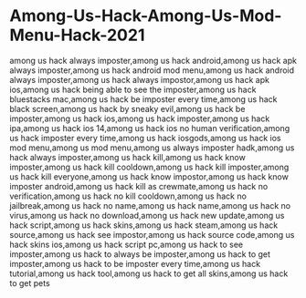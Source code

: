 # Among-Us-Hack-Among-Us-Mod-Menu-Hack-2021
among us hack always imposter,among us hack android,among us hack apk always imposter,among us hack android mod menu,among us hack android always imposter,among us hack always impostor,among us hack apk ios,among us hack being able to see the imposter,among us hack bluestacks mac,among us hack be imposter every time,among us hack black screen,among us hack by sneaky evil,among us hack be imposter,among us hack ios,among us hack imposter,among us hack ipa,among us hack ios 14,among us hack ios no human verification,among us hack imposter every time,among us hack iosgods,among us hack ios mod menu,among us mod menu,among us always imposter hadk,among us hack always imposter,among us hack kill,among us hack know imposter,among us hack kill cooldown,among us hack kill imposter,among us hack kill everyone,among us hack know impostor,among us hack know imposter android,among us hack kill as crewmate,among us hack no verification,among us hack no kill cooldown,among us hack no jailbreak,among us hack no name,among us hack name,among us hack no virus,among us hack no download,among us hack new update,among us hack script,among us hack skins,among us hack steam,among us hack source,among us hack see impostor,among us hack source code,among us hack skins ios,among us hack script pc,among us hack to see imposter,among us hack to always be imposter,among us hack to get imposter,among us hack to be imposter every time,among us hack tutorial,among us hack tool,among us hack to get all skins,among us hack to get pets
